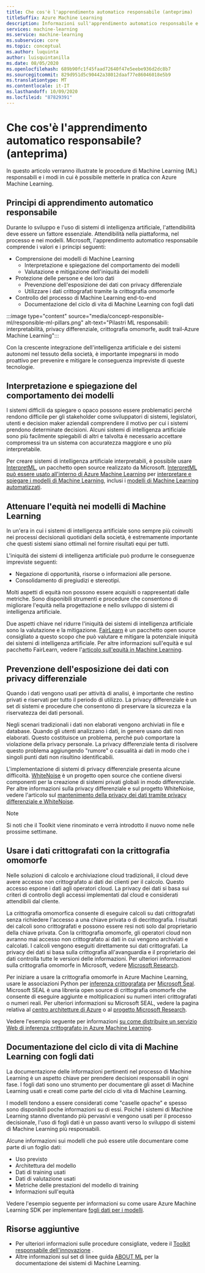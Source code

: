 ```yaml
---
title: Che cos'è l'apprendimento automatico responsabile (anteprima)
titleSuffix: Azure Machine Learning
description: Informazioni sull'apprendimento automatico responsabile e su come usarlo in Azure Machine Learning
services: machine-learning
ms.service: machine-learning
ms.subservice: core
ms.topic: conceptual
ms.author: luquinta
author: luisquintanilla
ms.date: 08/05/2020
ms.openlocfilehash: 689b90fc1f45faad72640f47e5eebe936d2dc8b7
ms.sourcegitcommit: 829d951d5c90442a38012daaf77e86046018e5b9
ms.translationtype: MT
ms.contentlocale: it-IT
ms.lasthandoff: 10/09/2020
ms.locfileid: "87829391"
---
```

# <a name="what-is-responsible-machine-learning-preview"></a>Che cos'è l'apprendimento automatico responsabile? (anteprima)

In questo articolo verranno illustrate le procedure di Machine Learning (ML) responsabili e i modi in cui è possibile metterle in pratica con Azure Machine Learning.

## <a name="responsible-machine-learning-principles"></a>Principi di apprendimento automatico responsabile

Durante lo sviluppo e l'uso di sistemi di intelligenza artificiale, l'attendibilità deve essere un fattore essenziale. Attendibilità nella piattaforma, nel processo e nei modelli. Microsoft, l'apprendimento automatico responsabile comprende i valori e i principi seguenti:

- Comprensione dei modelli di Machine Learning
  - Interpretazione e spiegazione del comportamento dei modelli
  - Valutazione e mitigazione dell'iniquità dei modelli
- Protezione delle persone e dei loro dati
  - Prevenzione dell'esposizione dei dati con privacy differenziale
  - Utilizzare i dati crittografati tramite la crittografia omomorfe
- Controllo del processo di Machine Learning end-to-end
  - Documentazione del ciclo di vita di Machine Learning con fogli dati

:::image type="content" source="media/concept-responsible-ml/responsible-ml-pillars.png" alt-text="Pilastri ML responsabili: interpretabilità, privacy differenziale, crittografia omomorfe, audit trail-Azure Machine Learning":::

Con la crescente integrazione dell'intelligenza artificiale e dei sistemi autonomi nel tessuto della società, è importante impegnarsi in modo proattivo per prevenire e mitigare le conseguenza impreviste di queste tecnologie.

## <a name="interpret-and-explain-model-behavior"></a>Interpretazione e spiegazione del comportamento dei modelli

I sistemi difficili da spiegare o opaco possono essere problematici perché rendono difficile per gli stakeholder come sviluppatori di sistemi, legislatori, utenti e decision maker aziendali comprendere il motivo per cui i sistemi prendono determinate decisioni. Alcuni sistemi di intelligenza artificiale sono più facilmente spiegabili di altri e talvolta è necessario accettare compromessi tra un sistema con accuratezza maggiore e uno più interpretabile.

Per creare sistemi di intelligenza artificiale interpretabili, è possibile usare [InterpretML](https://github.com/interpretml/interpret), un pacchetto open source realizzato da Microsoft. [InterpretML può essere usato all'interno di Azure Machine Learning](how-to-machine-learning-interpretability.md) per [interpretare e spiegare i modelli di Machine Learning](how-to-machine-learning-interpretability-aml.md), inclusi i [modelli di Machine Learning automatizzati](how-to-machine-learning-interpretability-automl.md).

## <a name="mitigate-fairness-in-machine-learning-models"></a>Attenuare l'equità nei modelli di Machine Learning

In un'era in cui i sistemi di intelligenza artificiale sono sempre più coinvolti nei processi decisionali quotidiani della società, è estremamente importante che questi sistemi siano ottimali nel fornire risultati equi per tutti.

L'iniquità dei sistemi di intelligenza artificiale può produrre le conseguenze impreviste seguenti:

- Negazione di opportunità, risorse o informazioni alle persone.
- Consolidamento di pregiudizi e stereotipi.

Molti aspetti di equità non possono essere acquisiti o rappresentati dalle metriche. Sono disponibili strumenti e procedure che consentono di migliorare l'equità nella progettazione e nello sviluppo di sistemi di intelligenza artificiale.

Due aspetti chiave nel ridurre l'iniquità dei sistemi di intelligenza artificiale sono la valutazione e la mitigazione. [FairLearn](https://github.com/fairlearn/fairlearn) è un pacchetto open source consigliato a questo scopo che può valutare e mitigare la potenziale iniquità dei sistemi di intelligenza artificiale. Per altre informazioni sull'equità e sul pacchetto FairLearn, vedere l'[articolo sull'equità in Machine Learning](./concept-fairness-ml.md).

## <a name="prevent-data-exposure-with-differential-privacy"></a>Prevenzione dell'esposizione dei dati con privacy differenziale

Quando i dati vengono usati per attività di analisi, è importante che restino privati e riservati per tutto il periodo di utilizzo. La privacy differenziale è un set di sistemi e procedure che consentono di preservare la sicurezza e la riservatezza dei dati personali.

Negli scenari tradizionali i dati non elaborati vengono archiviati in file e database. Quando gli utenti analizzano i dati, in genere usano dati non elaborati. Questo costituisce un problema, perché può comportare la violazione della privacy personale. La privacy differenziale tenta di risolvere questo problema aggiungendo "rumore" o casualità ai dati in modo che i singoli punti dati non risultino identificabili.

L'implementazione di sistemi di privacy differenziale presenta alcune difficoltà. [WhiteNoise](https://github.com/opendifferentialprivacy/whitenoise-core) è un progetto open source che contiene diversi componenti per la creazione di sistemi privati globali in modo differenziale. Per altre informazioni sulla privacy differenziale e sul progetto WhiteNoise, vedere l'articolo sul [mantenimento della privacy dei dati tramite privacy differenziale e WhiteNoise](./concept-differential-privacy.md).

> [!NOTE]
> Si noti che il Toolkit viene rinominato e verrà introdotto il nuovo nome nelle prossime settimane. 

## <a name="work-on-encrypted-data-with-homomorphic-encryption"></a>Usare i dati crittografati con la crittografia omomorfe

Nelle soluzioni di calcolo e archiviazione cloud tradizionali, il cloud deve avere accesso non crittografato ai dati dei clienti per il calcolo. Questo accesso espone i dati agli operatori cloud. La privacy dei dati si basa sui criteri di controllo degli accessi implementati dal cloud e considerati attendibili dal cliente.

La crittografia omomorfica consente di eseguire calcoli su dati crittografati senza richiedere l'accesso a una chiave privata o di decrittografia. I risultati dei calcoli sono crittografati e possono essere resi noti solo dal proprietario della chiave privata. Con la crittografia omomorfe, gli operatori cloud non avranno mai accesso non crittografato ai dati in cui vengono archiviati e calcolati. I calcoli vengono eseguiti direttamente sui dati crittografati. La privacy dei dati si basa sulla crittografia all'avanguardia e il proprietario dei dati controlla tutte le versioni delle informazioni. Per ulteriori informazioni sulla crittografia omomorfe in Microsoft, vedere [Microsoft Research](https://www.microsoft.com/research/project/homomorphic-encryption/).

Per iniziare a usare la crittografia omomorfe in Azure Machine Learning, usare le associazioni Python per [inferenza crittografata](https://pypi.org/project/encrypted-inference/) per [Microsoft Seal](https://github.com/microsoft/SEAL). Microsoft SEAL è una libreria open source di crittografia omomorfe che consente di eseguire aggiunte e moltiplicazioni su numeri interi crittografati o numeri reali. Per ulteriori informazioni su Microsoft SEAL, vedere la pagina relativa al [centro architetture di Azure](https://docs.microsoft.com/azure/architecture/solution-ideas/articles/homomorphic-encryption-seal) o al [progetto Microsoft Research](https://www.microsoft.com/research/project/microsoft-seal/).

Vedere l'esempio seguente per informazioni [su come distribuire un servizio Web di inferenza crittografato in Azure Machine Learning](how-to-homomorphic-encryption-seal.md).

## <a name="document-the-machine-learning-lifecycle-with-datasheets"></a>Documentazione del ciclo di vita di Machine Learning con fogli dati

La documentazione delle informazioni pertinenti nel processo di Machine Learning è un aspetto chiave per prendere decisioni responsabili in ogni fase. I fogli dati sono uno strumento per documentare gli asset di Machine Learning usati e creati come parte del ciclo di vita di Machine Learning.

I modelli tendono a essere considerati come "caselle opache" e spesso sono disponibili poche informazioni su di essi. Poiché i sistemi di Machine Learning stanno diventando più pervasivi e vengono usati per il processo decisionale, l'uso di fogli dati è un passo avanti verso lo sviluppo di sistemi di Machine Learning più responsabili.

Alcune informazioni sui modelli che può essere utile documentare come parte di un foglio dati:

- Uso previsto
- Architettura del modello
- Dati di training usati
- Dati di valutazione usati
- Metriche delle prestazioni del modello di training
- Informazioni sull'equità

Vedere l'esempio seguente per informazioni su come usare Azure Machine Learning SDK per implementare [fogli dati per i modelli](https://github.com/microsoft/MLOps/blob/master/pytorch_with_datasheet/model_with_datasheet.ipynb).

## <a name="additional-resources"></a>Risorse aggiuntive

- Per ulteriori informazioni sulle procedure consigliate, vedere il [Toolkit responsabile dell'innovazione](https://docs.microsoft.com/azure/architecture/guide/responsible-innovation/) .
- Altre informazioni sul set di linee guida [ABOUT ML](https://www.partnershiponai.org/about-ml/) per la documentazione dei sistemi di Machine Learning.
